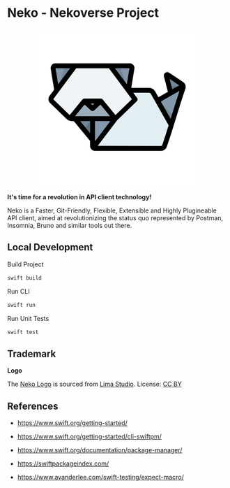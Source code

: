 # Neko - Nekoverse Project

<div align="center">

![Neko Logo](/Docs/Logo/logo.svg)

</div>

**It's time for a revolution in API client technology!**

Neko is a Faster, Git-Friendly, Flexible, Extensible and Highly Plugineable API client, aimed at revolutionizing the status quo represented by Postman, Insomnia, Bruno and similar tools out there.


## Local Development 

Build Project 
```sh
swift build
```

Run CLI 
```sh
swift run
```

Run Unit Tests
```sh
swift test
```

## Trademark

**Logo**

The [Neko Logo](https://www.svgrepo.com/svg/423820/cat-origami-paper) is sourced from [Lima Studio](https://www.svgrepo.com/author/Lima%20Studio/). License: [CC BY](https://www.svgrepo.com/page/licensing/#CC%20Attribution)

## References 

- https://www.swift.org/getting-started/
- https://www.swift.org/getting-started/cli-swiftpm/
- https://www.swift.org/documentation/package-manager/

- https://swiftpackageindex.com/
- https://www.avanderlee.com/swift-testing/expect-macro/
